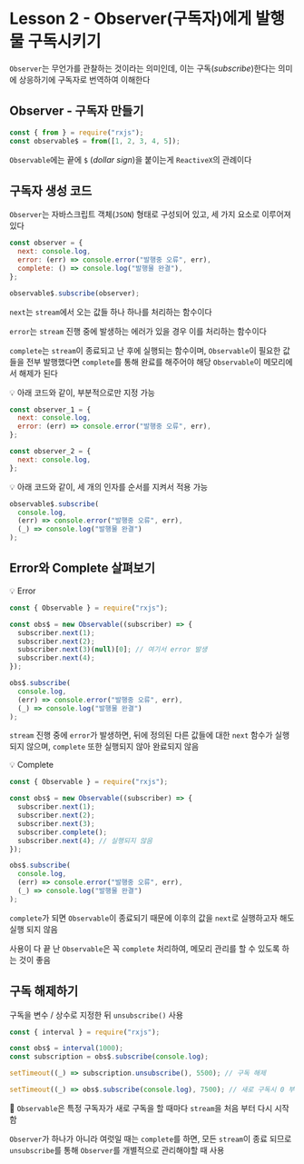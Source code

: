 # Lesson 2 - Observer(구독자)에게 발행물 구독시키기

`Observer`는 무언가를 관찰하는 것이라는 의미인데, 이는 구독(_subscribe_)한다는 의미에 상응하기에 구독자로 번역하여 이해한다

## Observer - 구독자 만들기

```javascript
const { from } = require("rxjs");
const observable$ = from([1, 2, 3, 4, 5]);
```

`Observable`에는 끝에 `$` (_dollar sign_)을 붙이는게 `ReactiveX`의 관례이다

## 구독자 생성 코드

`Observer`는 자바스크립트 객체(`JSON`) 형태로 구성되어 있고, 세 가지 요소로 이루어져 있다

```javascript
const observer = {
  next: console.log,
  error: (err) => console.error("발행중 오류", err),
  complete: () => console.log("발행물 완결"),
};

observable$.subscribe(observer);
```

`next`는 `stream`에서 오는 값들 하나 하나를 처리하는 함수이다

`error`는 `stream` 진행 중에 발생하는 에러가 있을 경우 이를 처리하는 함수이다

`complete`는 `stream`이 종료되고 난 후에 실행되는 함수이며, `Observable`이 필요한 값들을 전부 발행했다면 `complete`를 통해 완료를 해주어야 해당 `Observable`이 메모리에서 해제가 된다

💡 아래 코드와 같이, 부분적으로만 지정 가능

```javascript
const observer_1 = {
  next: console.log,
  error: (err) => console.error("발행중 오류", err),
};

const observer_2 = {
  next: console.log,
};
```

💡 아래 코드와 같이, 세 개의 인자를 순서를 지켜서 적용 가능

```javascript
observable$.subscribe(
  console.log,
  (err) => console.error("발행중 오류", err),
  (_) => console.log("발행물 완결")
);
```

## Error와 Complete 살펴보기

💡 Error

```javascript
const { Observable } = require("rxjs");

const obs$ = new Observable((subscriber) => {
  subscriber.next(1);
  subscriber.next(2);
  subscriber.next(3)(null)[0]; // 여기서 error 발생
  subscriber.next(4);
});

obs$.subscribe(
  console.log,
  (err) => console.error("발행중 오류", err),
  (_) => console.log("발행물 완결")
);
```

`stream` 진행 중에 `error`가 발생하면, 뒤에 정의된 다른 값들에 대한 `next` 함수가 실행 되지 않으며, `complete` 또한 실행되지 않아 완료되지 않음

💡 Complete

```javascript
const { Observable } = require("rxjs");

const obs$ = new Observable((subscriber) => {
  subscriber.next(1);
  subscriber.next(2);
  subscriber.next(3);
  subscriber.complete();
  subscriber.next(4); // 실행되지 않음
});

obs$.subscribe(
  console.log,
  (err) => console.error("발행중 오류", err),
  (_) => console.log("발행물 완결")
);
```

`complete`가 되면 `Observable`이 종료되기 때문에 이후의 값을 `next`로 실행하고자 해도 실행 되지 않음

사용이 다 끝 난 `Observable`은 꼭 `complete` 처리하여, 메모리 관리를 할 수 있도록 하는 것이 좋음

## 구독 해제하기

구독을 변수 / 상수로 지정한 뒤 `unsubscribe()` 사용

```javascript
const { interval } = require("rxjs");

const obs$ = interval(1000);
const subscription = obs$.subscribe(console.log);

setTimeout((_) => subscription.unsubscribe(), 5500); // 구독 해제

setTimeout((_) => obs$.subscribe(console.log), 7500); // 새로 구독시 0 부터 stream 진행
```

🌟 `Observable`은 특정 구독자가 새로 구독을 할 때마다 `stream`을 처음 부터 다시 시작함

`Observer`가 하나가 아니라 여럿일 때는 `complete`를 하면, 모든 `stream`이 종료 되므로 `unsubscribe`를 통해 `Observer`를 개별적으로 관리해야할 때 사용
